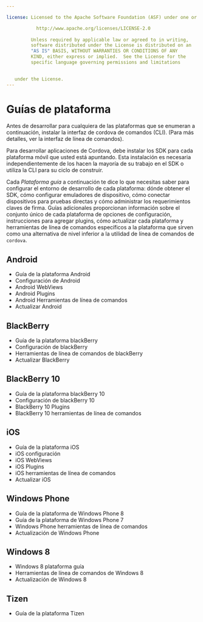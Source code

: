 ```yaml
---

license: Licensed to the Apache Software Foundation (ASF) under one or more contributor license agreements. See the NOTICE file distributed with this work for additional information regarding copyright ownership. The ASF licenses this file to you under the Apache License, Version 2.0 (the "License"); you may not use this file except in compliance with the License. You may obtain a copy of the License at

           http://www.apache.org/licenses/LICENSE-2.0
    
         Unless required by applicable law or agreed to in writing,
         software distributed under the License is distributed on an
         "AS IS" BASIS, WITHOUT WARRANTIES OR CONDITIONS OF ANY
         KIND, either express or implied.  See the License for the
         specific language governing permissions and limitations
    

   under the License.
---
```


# Guías de plataforma

Antes de desarrollar para cualquiera de las plataformas que se enumeran a continuación, instalar la interfaz de cordova de comandos (CLI). (Para más detalles, ver la interfaz de línea de comandos).

Para desarrollar aplicaciones de Cordova, debe instalar los SDK para cada plataforma móvil que usted está apuntando. Esta instalación es necesaria independientemente de los hacen la mayoría de su trabajo en el SDK o utiliza la CLI para su ciclo de construir.

Cada *Plataforma guía* a continuación te dice lo que necesitas saber para configurar el entorno de desarrollo de cada plataforma: dónde obtener el SDK, cómo configurar emuladores de dispositivo, cómo conectar dispositivos para pruebas directas y cómo administrar los requerimientos claves de firma. Guías adicionales proporcionan información sobre el conjunto único de cada plataforma de opciones de configuración, instrucciones para agregar plugins, cómo actualizar cada plataforma y herramientas de línea de comandos específicos a la plataforma que sirven como una alternativa de nivel inferior a la utilidad de línea de comandos de `cordova`.

## Android

*   Guía de la plataforma Android
*   Configuración de Android
*   Android WebViews
*   Android Plugins
*   Android Herramientas de línea de comandos
*   Actualizar Android

## BlackBerry

*   Guía de la plataforma blackBerry
*   Configuración de blackBerry
*   Herramientas de línea de comandos de blackBerry
*   Actualizar BlackBerry

## BlackBerry 10

*   Guía de la plataforma blackBerry 10
*   Configuración de blackBerry 10
*   BlackBerry 10 Plugins
*   BlackBerry 10 herramientas de línea de comandos

## iOS

*   Guía de la plataforma iOS
*   iOS configuración
*   iOS WebViews
*   iOS Plugins
*   iOS herramientas de línea de comandos
*   Actualizar iOS

## Windows Phone

*   Guía de la plataforma de Windows Phone 8
*   Guía de la plataforma de Windows Phone 7
*   Windows Phone herramientas de línea de comandos
*   Actualización de Windows Phone

## Windows 8

*   Windows 8 plataforma guía
*   Herramientas de línea de comandos de Windows 8
*   Actualización de Windows 8

## Tizen

*   Guía de la plataforma Tizen

<!--
## FirefoxOS

* FirefoxOS Configuration
-->